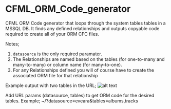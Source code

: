 CFML_ORM_Code_generator
=======================

CFML ORM Code generator that loops through the system tables tables in a MSSQL DB. It finds any defined relationships and outputs copyable code required to create all of your ORM CFC files.

Notes;
1. `datasource` is the only required paramater. 
2. The Relationships are named based on the tables (for one-to-many and many-to-many) or column name (for many-to-one).
3. For any Relationships defined you will of course have to create the associated ORM file for that relationship

Example output with two tables in the URL;
![alt text](https://user-images.githubusercontent.com/1670634/28962729-896cd2a4-78fe-11e7-96f5-770bcb9c8029.jpg)

Add URL params (datasource, tables) to get ORM code for the desired tables. Example; ~/?datasource=eveara&tables=albums,tracks

